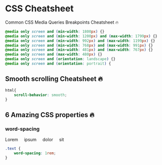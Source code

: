 # CSS Cheatsheet 
Common CSS Media Queries Breakpoints Cheatsheet 🔥

```css
@media only screen and (min-width: 1800px) {}
@media only screen and (min-width: 1200px) and (max-width: 1799px) {}
@media only screen and (min-width: 992px) and (max-width: 1199px) {}
@media only screen and (min-width: 768px) and (max-width: 991px) {}
@media only screen and (min-width: 481px) and (max-width: 767px) {}
@media only screen and (max-width: 480px) {}
@media only screen and (orientation: landscape) {}
@media only screen and (orientation: portrait) {
```


## Smooth scrolling Cheatsheet 🔥
```css
html{
    scroll-behavior: smooth;
}
```

## 6 Amazing CSS properties 🔥
### word-spacing
<style>
    .text {
        word-spacing: 1rem;
    }
</style>
<p class="text">Lorem ipsum dolor sit</p>

```css
.text {
    word-spacing: 1rem;
}
```
